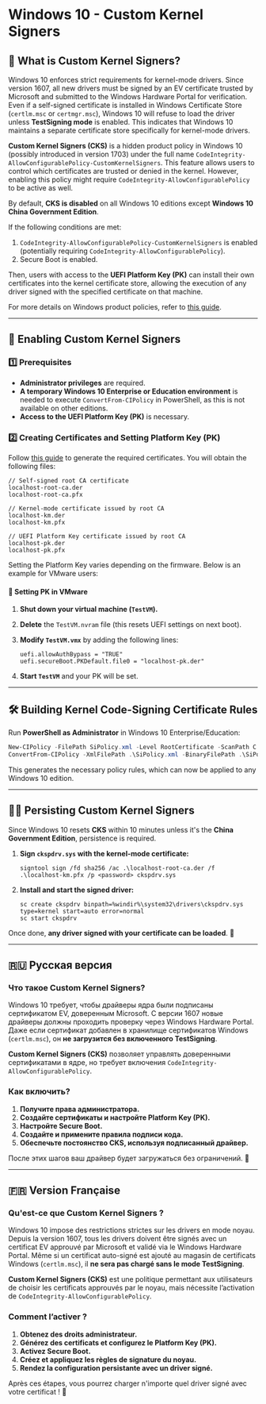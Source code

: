 # Windows 10 - Custom Kernel Signers

## 🌟 What is Custom Kernel Signers?

Windows 10 enforces strict requirements for kernel-mode drivers. Since version 1607, all new drivers must be signed by an EV certificate trusted by Microsoft and submitted to the Windows Hardware Portal for verification. Even if a self-signed certificate is installed in Windows Certificate Store (`certlm.msc` or `certmgr.msc`), Windows 10 will refuse to load the driver unless **TestSigning mode** is enabled. This indicates that Windows 10 maintains a separate certificate store specifically for kernel-mode drivers.

**Custom Kernel Signers (CKS)** is a hidden product policy in Windows 10 (possibly introduced in version 1703) under the full name `CodeIntegrity-AllowConfigurablePolicy-CustomKernelSigners`. This feature allows users to control which certificates are trusted or denied in the kernel. However, enabling this policy might require `CodeIntegrity-AllowConfigurablePolicy` to be active as well.

By default, **CKS is disabled** on all Windows 10 editions except **Windows 10 China Government Edition**.

If the following conditions are met:

1. `CodeIntegrity-AllowConfigurablePolicy-CustomKernelSigners` is enabled (potentially requiring `CodeIntegrity-AllowConfigurablePolicy`).
2. Secure Boot is enabled.

Then, users with access to the **UEFI Platform Key (PK)** can install their own certificates into the kernel certificate store, allowing the execution of any driver signed with the specified certificate on that machine.

For more details on Windows product policies, refer to [this guide](https://www.geoffchappell.com/notes/windows/license/install.htm).

---

## 🔧 Enabling Custom Kernel Signers

### 1️⃣ Prerequisites

- **Administrator privileges** are required.
- **A temporary Windows 10 Enterprise or Education environment** is needed to execute `ConvertFrom-CIPolicy` in PowerShell, as this is not available on other editions.
- **Access to the UEFI Platform Key (PK)** is necessary.

### 2️⃣ Creating Certificates and Setting Platform Key (PK)

Follow [this guide](asset/build-your-own-pki.md) to generate the required certificates. You will obtain the following files:

```plaintext
// Self-signed root CA certificate
localhost-root-ca.der
localhost-root-ca.pfx

// Kernel-mode certificate issued by root CA
localhost-km.der
localhost-km.pfx

// UEFI Platform Key certificate issued by root CA
localhost-pk.der
localhost-pk.pfx
```

Setting the Platform Key varies depending on the firmware. Below is an example for VMware users:

#### 🔹 Setting PK in VMware

1. **Shut down your virtual machine (`TestVM`).**
2. **Delete** the `TestVM.nvram` file (this resets UEFI settings on next boot).
3. **Modify `TestVM.vmx`** by adding the following lines:

   ```plaintext
   uefi.allowAuthBypass = "TRUE"
   uefi.secureBoot.PKDefault.file0 = "localhost-pk.der"
   ```

4. **Start `TestVM`** and your PK will be set.

---

## 🛠️ Building Kernel Code-Signing Certificate Rules

Run **PowerShell as Administrator** in Windows 10 Enterprise/Education:

```powershell
New-CIPolicy -FilePath SiPolicy.xml -Level RootCertificate -ScanPath C:\windows\System32Add-SignerRule -FilePath .\SiPolicy.xml -CertificatePath .\localhost-km.der -Kernel
ConvertFrom-CIPolicy -XmlFilePath .\SiPolicy.xml -BinaryFilePath .\SiPolicy.bin
```

This generates the necessary policy rules, which can now be applied to any Windows 10 edition.

---

## 🏴‍☠️ Persisting Custom Kernel Signers

Since Windows 10 resets **CKS** within 10 minutes unless it's the **China Government Edition**, persistence is required.

1. **Sign `ckspdrv.sys` with the kernel-mode certificate:**

   ```plaintext
   signtool sign /fd sha256 /ac .\localhost-root-ca.der /f .\localhost-km.pfx /p <password> ckspdrv.sys
   ```

2. **Install and start the signed driver:**

   ```plaintext
   sc create ckspdrv binpath=%windir%\system32\drivers\ckspdrv.sys type=kernel start=auto error=normal
   sc start ckspdrv
   ```

Once done, **any driver signed with your certificate can be loaded**. 🚀

---

## 🇷🇺 Русская версия

### Что такое Custom Kernel Signers?

Windows 10 требует, чтобы драйверы ядра были подписаны сертификатом EV, доверенным Microsoft. С версии 1607 новые драйверы должны проходить проверку через Windows Hardware Portal. Даже если сертификат добавлен в хранилище сертификатов Windows (`certlm.msc`), он **не загрузится без включенного TestSigning**.

**Custom Kernel Signers (CKS)** позволяет управлять доверенными сертификатами в ядре, но требует включения `CodeIntegrity-AllowConfigurablePolicy`.

### Как включить?

1. **Получите права администратора.**
2. **Создайте сертификаты и настройте Platform Key (PK).**
3. **Настройте Secure Boot.**
4. **Создайте и примените правила подписи кода.**
5. **Обеспечьте постоянство CKS, используя подписанный драйвер.**

После этих шагов ваш драйвер будет загружаться без ограничений. 🚀

---

## 🇫🇷 Version Française

### Qu'est-ce que Custom Kernel Signers ?

Windows 10 impose des restrictions strictes sur les drivers en mode noyau. Depuis la version 1607, tous les drivers doivent être signés avec un certificat EV approuvé par Microsoft et validé via le Windows Hardware Portal. Même si un certificat auto-signé est ajouté au magasin de certificats Windows (`certlm.msc`), il **ne sera pas chargé sans le mode TestSigning**.

**Custom Kernel Signers (CKS)** est une politique permettant aux utilisateurs de choisir les certificats approuvés par le noyau, mais nécessite l’activation de `CodeIntegrity-AllowConfigurablePolicy`.

### Comment l’activer ?

1. **Obtenez des droits administrateur.**
2. **Générez des certificats et configurez le Platform Key (PK).**
3. **Activez Secure Boot.**
4. **Créez et appliquez les règles de signature du noyau.**
5. **Rendez la configuration persistante avec un driver signé.**

Après ces étapes, vous pourrez charger n'importe quel driver signé avec votre certificat ! 🚀
